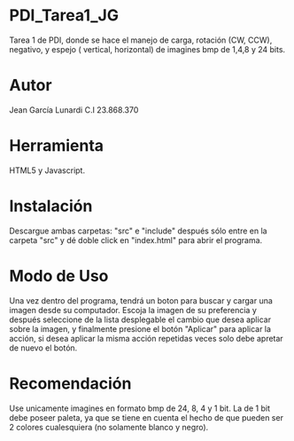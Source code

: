 # PDI_Tarea1_JG
Tarea 1 de PDI, donde se hace el manejo de carga, rotación (CW, CCW), negativo, y espejo ( vertical, horizontal) de imagines bmp de 1,4,8 y 24 bits.

# Autor

Jean García Lunardi C.I 23.868.370

# Herramienta

HTML5 y Javascript.

# Instalación

Descargue ambas carpetas: "src" e "include" después sólo entre en la carpeta "src" y dé doble click en "index.html" para abrir el programa.

# Modo de Uso

Una vez dentro del programa, tendrá un boton para buscar y cargar una imagen desde su computador. Escoja la imagen de su preferencia y después seleccione de la lista desplegable el cambio que desea aplicar sobre la imagen, y finalmente presione el botón "Aplicar" para aplicar la acción, si desea aplicar la misma acción repetidas veces solo debe apretar de nuevo el botón.

# Recomendación
Use unicamente imagines en formato bmp de 24, 8, 4 y 1 bit. La de 1 bit debe poseer paleta, ya que se tiene en cuenta el hecho de que pueden ser 2 colores cualesquiera (no solamente blanco y negro).

